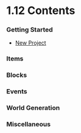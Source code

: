 # 1.12 Contents

### Getting Started

- [New Project](https://mod-devcafeteam.github.io/MDC-Modding-Wiki/pages/1_12/getting_started/new_project)

### Items

### Blocks

### Events

### World Generation

### Miscellaneous

